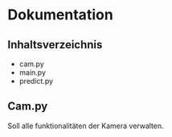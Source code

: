 # Dokumentation
## Inhaltsverzeichnis
- cam.py
- main.py
- predict.py
## Cam.py
Soll alle funktionalitäten der Kamera verwalten. 
